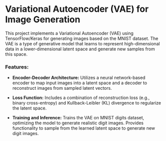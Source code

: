 # Variational Autoencoder (VAE) for Image Generation

This project implements a Variational Autoencoder (VAE) using TensorFlow/Keras for generating images based on the MNIST dataset. The VAE is a type of generative model that learns to represent high-dimensional data in a lower-dimensional latent space and generate new samples from this space.

### Features:

- **Encoder-Decoder Architecture:** Utilizes a neural network-based encoder to map input images into a latent space and a decoder to reconstruct images from sampled latent vectors.
  
- **Loss Function:** Includes a combination of reconstruction loss (e.g., binary cross-entropy) and Kullback-Leibler (KL) divergence to regularize the latent space.

- **Training and Inference:** Trains the VAE on MNIST digits dataset, optimizing the model to generate realistic digit images. Provides functionality to sample from the learned latent space to generate new digit images.


